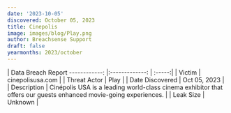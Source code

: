 ```yaml
---
date: '2023-10-05'
discovered: October 05, 2023
title: Cinepolis
image: images/blog/Play.png
author: Breachsense Support
draft: false
yearmonths: 2023/october
---
```



| Data Breach Report
------------:     |:-------------:    | :-----:|
| Victim      | cinepolisusa.com      | 
| Threat Actor      | Play      | 
| Date Discovered      | Oct 05, 2023      | 
| Description      | Cinépolis USA is a leading world-class cinema exhibitor that offers our guests enhanced movie-going experiences.      | 
| Leak Size      | Unknown      | 

